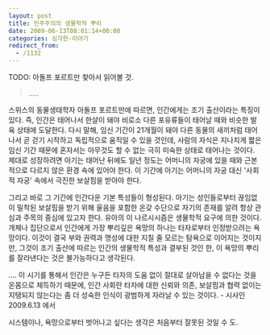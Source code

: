 ```yaml
---
layout: post
title: 민주주의의 생물학적 뿌리
date: 2009-06-13T08:01:14+00:00
categories: 심각한-이야기
redirect_from:
  - /1132
---
```


TODO: 아돌프 포르트만 찾아서 읽어볼 것.

> .....

스위스의 동물생태학자 아돌프 포르트만에 따르면, 인간에게는 조기 출산이라는 특징이 있다. 즉, 인간은 태어나서 한살이 돼야 비로소 다른 포유류들이 태어날 때와 비슷한 발육 상태에 도달한다. 다시 말해, 임신 기간이 21개월이 돼야 다른 동물의 새끼처럼 태어나서 곧 걷기 시작하고 독립적으로 움직일 수 있을 것인데, 사람의 자식은 지나치게 짧은 임신 기간 때문에 혼자서는 아무것도 할 수 없는 극히 미숙한 상태로 태어나는 것이다. 제대로 성장하려면 아기는 태어난 뒤에도 일년 정도는 어머니의 자궁에 있을 때와 근본적으로 다르지 않은 환경 속에 있어야 한다. 이 기간에 아기는 어머니의 자궁 대신 '사회적 자궁' 속에서 극진한 보살핌을 받아야 한다.

그리고 바로 그 기간에 인간다운 기본 특성들이 형성된다. 아기는 성인들로부터 끊임없이 밀착된 보살핌을 받기 위해 울음을 포함한 온갖 수단으로 자기의 존재를 알려 항상 관심과 주목의 중심에 있고자 한다. 유아의 이 나르시시즘은 생물학적 요구에 의한 것이다. 개체나 집단으로서 인간에게 가장 뿌리깊은 욕망의 하나는 타자로부터 인정받으려는 욕망이다. 이것이 결국 부와 권력과 명성에 대한 지칠 줄 모르는 탐욕으로 이어지는 것이지만, 그것이 조기 출산에 따르는 인간의 생물학적 특성과 결부된 것인 한, 이 욕망의 뿌리를 잘라낸다는 것은 불가능하다고 생각된다.

.... 이 시기를 통해서 인간은 누구든 타자의 도움 없이 절대로 살아남을 수 없다는 것을 온몸으로 체득하기 때문에, 인간 사회란 타자에 대한 신뢰와 의존, 보살핌과 협력 없이는 지탱되지 않는다는 좀 더 성숙한 인식이 광범하게 자라날 수 있는 것이다. - 시사인 2009.6.13 에서

시스템이나, 욕망으로부터 벗어나고 싶다는 생각은 처음부터 잘못된 것일 수 도.
